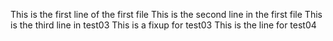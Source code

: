 This is the first line of the first file
This is the second line in the first file
This is the third line in test03
This is a fixup for test03
This is the line for test04
